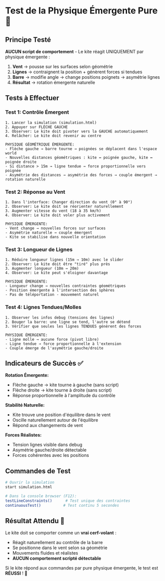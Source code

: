 # Test de la Physique Émergente Pure 🎯

## Principe Testé

**AUCUN script de comportement** - Le kite réagit UNIQUEMENT par physique émergente :

1. **Vent** → pousse sur les surfaces selon géométrie
2. **Lignes** → contraignent la position + génèrent forces si tendues  
3. **Barre** → modifie angle → change positions poignets → asymétrie lignes
4. **Résultat** → rotation émergente naturelle

## Tests à Effectuer

### Test 1: Contrôle Émergent
```
1. Lancer la simulation (simulation.html)
2. Appuyer sur FLÈCHE GAUCHE
3. Observer: Le kite doit pivoter vers la GAUCHE automatiquement
4. Relâcher: Le kite doit revenir au centre

PHYSIQUE GÉOMÉTRIQUE ÉMERGENTE:
- Flèche gauche → barre tourne → poignées se déplacent dans l'espace world
- Nouvelles distances géométriques : kite ↔ poignée gauche, kite ↔ poignée droite
- Si distance > 15m → ligne tendue → force proportionnelle vers poignée
- Asymétrie des distances → asymétrie des forces → couple émergent → rotation naturelle
```

### Test 2: Réponse au Vent
```
1. Dans l'interface: Changer direction du vent (0° à 90°)
2. Observer: Le kite doit se réorienter naturellement
3. Augmenter vitesse du vent (18 à 35 km/h)
4. Observer: Le kite doit voler plus activement

PHYSIQUE ÉMERGENTE:  
- Vent change → nouvelles forces sur surfaces
- Asymétrie naturelle → couple émergent
- Kite se stabilise dans nouvelle orientation
```

### Test 3: Longueur de Lignes
```
1. Réduire longueur lignes (15m → 10m) avec le slider
2. Observer: Le kite doit être "tiré" plus près
3. Augmenter longueur (10m → 20m)  
4. Observer: Le kite peut s'éloigner davantage

PHYSIQUE ÉMERGENTE:
- Longueur change → nouvelles contraintes géométriques
- Position émergente à l'intersection des sphères
- Pas de téléportation - mouvement naturel
```

### Test 4: Lignes Tendues/Molles
```
1. Observer les infos debug (tensions des lignes)
2. Bouger la barre: une ligne se tend, l'autre se détend
3. Vérifier que seules les lignes TENDUES génèrent des forces

PHYSIQUE ÉMERGENTE:
- Ligne molle → aucune force (pivot libre)
- Ligne tendue → force proportionnelle à l'extension
- Couple émerge de l'asymétrie gauche/droite
```

## Indicateurs de Succès ✅

**Rotation Émergente:**
- Flèche gauche → kite tourne à gauche (sans script)
- Flèche droite → kite tourne à droite (sans script)
- Réponse proportionnelle à l'amplitude du contrôle

**Stabilité Naturelle:**
- Kite trouve une position d'équilibre dans le vent
- Oscille naturellement autour de l'équilibre
- Répond aux changements de vent

**Forces Réalistes:**
- Tension lignes visible dans debug
- Asymétrie gauche/droite détectable
- Forces cohérentes avec les positions

## Commandes de Test

```bash
# Ouvrir la simulation
start simulation.html

# Dans la console browser (F12):
testLineConstraints()      # Test unique des contraintes
continuousTest()          # Test continu 5 secondes  
```

## Résultat Attendu 🎯

Le kite doit se comporter comme un **vrai cerf-volant** :
- Réagit naturellement au contrôle de la barre
- Se positionne dans le vent selon sa géométrie  
- Mouvements fluides et réalistes
- **AUCUN comportement scripté détectable**

Si le kite répond aux commandes par pure physique émergente, le test est **RÉUSSI** ! 🚀